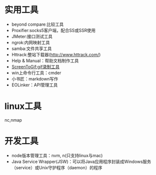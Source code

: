 # 实用工具
- beyond compare:比较工具
- Proxifier:socks5客户端，配合SS或SSR使用
- JMeter:接口测试工具
- ngrok:内网映射工具
- samba:文件共享工具
- Httrack:整站下载器(http://www.httrack.com/)
- Help & Manual：帮助文档制作工具
- [ScreenToGif:gif录制工具](https://github.com/NickeManarin/ScreenToGif)
- win上命令行工具：cmder
- 小书匠：markdown写作
- EOLinker：API管理工具

# linux工具
nc,nmap


# 开发工具
- node版本管理工具：nvm, n(只支持linux与mac)
- Java Service Wrapper(JSW)：可以将Java应用程序封装成Windows服务（service）或Unix守护程序（daemon）的程序